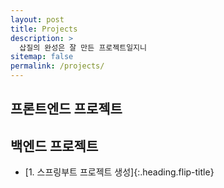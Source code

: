 ```yaml
---
layout: post
title: Projects
description: >
  삽질의 완성은 잘 만든 프로젝트일지니
sitemap: false
permalink: /projects/
---
```


## 프론트엔드 프로젝트



## 백엔드 프로젝트

* [1. 스프링부트 프로젝트 생성]{:.heading.flip-title}
